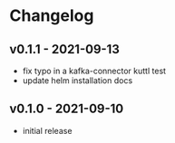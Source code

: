 # Changelog

## v0.1.1 - 2021-09-13
* fix typo in a kafka-connector kuttl test
* update helm installation docs

## v0.1.0 - 2021-09-10
* initial release
